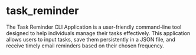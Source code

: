 # task_reminder
The Task Reminder CLI Application is a user-friendly command-line tool designed to help individuals manage their tasks effectively. This application allows users to input tasks, save them persistently in a JSON file, and receive timely email reminders based on their chosen frequency.

